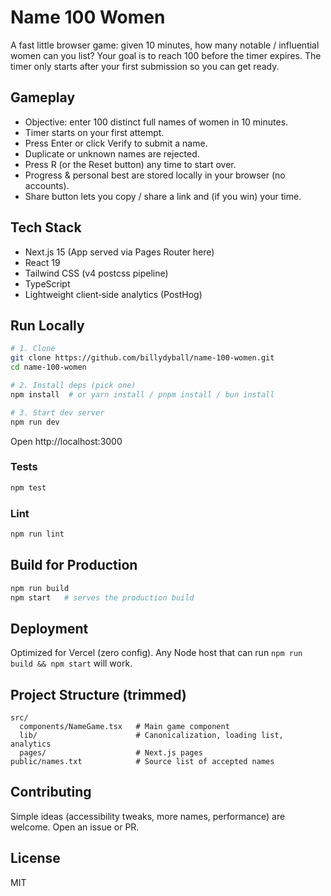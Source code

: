 # Name 100 Women

A fast little browser game: given 10 minutes, how many notable / influential women can you list? Your goal is to reach 100 before the timer expires. The timer only starts after your first submission so you can get ready.

## Gameplay
- Objective: enter 100 distinct full names of women in 10 minutes.
- Timer starts on your first attempt.
- Press Enter or click Verify to submit a name.
- Duplicate or unknown names are rejected.
- Press R (or the Reset button) any time to start over.
- Progress & personal best are stored locally in your browser (no accounts).
- Share button lets you copy / share a link and (if you win) your time.

## Tech Stack
- Next.js 15 (App served via Pages Router here)
- React 19
- Tailwind CSS (v4 postcss pipeline)
- TypeScript
- Lightweight client‑side analytics (PostHog)

## Run Locally
```bash
# 1. Clone
git clone https://github.com/billydyball/name-100-women.git
cd name-100-women

# 2. Install deps (pick one)
npm install  # or yarn install / pnpm install / bun install

# 3. Start dev server
npm run dev
```
Open http://localhost:3000

### Tests
```bash
npm test
```

### Lint
```bash
npm run lint
```

## Build for Production
```bash
npm run build
npm start   # serves the production build
```

## Deployment
Optimized for Vercel (zero config). Any Node host that can run `npm run build && npm start` will work.

## Project Structure (trimmed)
```
src/
  components/NameGame.tsx   # Main game component
  lib/                      # Canonicalization, loading list, analytics
  pages/                    # Next.js pages
public/names.txt            # Source list of accepted names
```

## Contributing
Simple ideas (accessibility tweaks, more names, performance) are welcome. Open an issue or PR.

## License
MIT
